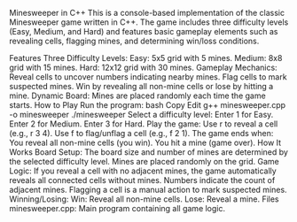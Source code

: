 Minesweeper in C++
This is a console-based implementation of the classic Minesweeper game written in C++. The game includes three difficulty levels (Easy, Medium, and Hard) and features basic gameplay elements such as revealing cells, flagging mines, and determining win/loss conditions.

Features
Three Difficulty Levels:
Easy: 5x5 grid with 5 mines.
Medium: 8x8 grid with 15 mines.
Hard: 12x12 grid with 30 mines.
Gameplay Mechanics:
Reveal cells to uncover numbers indicating nearby mines.
Flag cells to mark suspected mines.
Win by revealing all non-mine cells or lose by hitting a mine.
Dynamic Board:
Mines are placed randomly each time the game starts.
How to Play
Run the program:
bash
Copy
Edit
g++ minesweeper.cpp -o minesweeper
./minesweeper
Select a difficulty level:
Enter 1 for Easy.
Enter 2 for Medium.
Enter 3 for Hard.
Play the game:
Use r <row> <column> to reveal a cell (e.g., r 3 4).
Use f <row> <column> to flag/unflag a cell (e.g., f 2 1).
The game ends when:
You reveal all non-mine cells (you win).
You hit a mine (game over).
How It Works
Board Setup:
The board size and number of mines are determined by the selected difficulty level.
Mines are placed randomly on the grid.
Game Logic:
If you reveal a cell with no adjacent mines, the game automatically reveals all connected cells without mines.
Numbers indicate the count of adjacent mines.
Flagging a cell is a manual action to mark suspected mines.
Winning/Losing:
Win: Reveal all non-mine cells.
Lose: Reveal a mine.
Files
minesweeper.cpp: Main program containing all game logic.